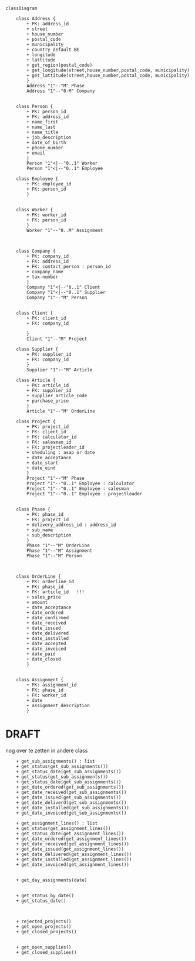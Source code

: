 
```mermaid

classDiagram

	class Address {
		+ PK: address_id
		+ street
		+ house_number
		+ postal_code
		+ municipality
		+ country default BE
		+ longitude
		+ lattitude
		+ get_region(postal_code)
		+ get_longitude(street,house_number,postal_code, municipality)
		+ get_lattitude(street,house_number,postal_code, municipality)
		}
		Address "1"--"M" Phase
		Address "1"--"0-M" Company


	class Person {
		+ PK: person_id
		+ FK: address_id
		+ name_first
		+ name_last
		+ name_title
		+ job_description
		+ date_of_birth
		+ phone_number
		+ email
		}
		Person "1"<|--"0..1" Worker
		Person "1"<|--"0..1" Employee		

	class Employee {
		+ PK: employee_id
		+ FK: person_id
		}


	class Worker {
		+ PK: worker_id
		+ FK: person_id
		}
		Worker "1"--"0..M" Assignment



	class Company {
		+ PK: company_id
		+ FK: address_id
		+ FK: contact_person : person_id
		+ company_name
		+ tax-number
		}
		Company "1"<|--"0..1" Client
		Company "1"<|--"0..1" Supplier 
		Company "1"--"M" Person


	class Client {
		+ PK: client_id
		+ FK: company_id

		}
		Client "1"--"M" Project

	class Supplier {
		+ PK: supplier_id
		+ FK: company_id
		}
		Supplier "1"--"M" Article

	class Article {
		+ PK: article_id
		+ FK: supplier_id
		+ supplier_article_code
		+ purchase_price
		}
		Article "1"--"M" OrderLine

	class Project {
		+ PK: project_id
		+ FK: client_id
		+ FK: calculator_id
		+ FK: salesman_id
		+ FK: projectleader_id
		+ sheduling : asap or date
		+ date_acceptance
		+ date_start
		+ date_eind
		}
		Project "1"--"M" Phase
		Project "1"--"0..1" Employee : calculator
		Project "1"--"0..1" Employee : salesman
		Project "1"--"0..1" Employee : projectleader


	class Phase {
		+ PK: phase_id
		+ FK: project_id
		+ delivery_address_id : address_id
		+ sub_name
		+ sub_description		
		}
		Phase "1"--"M" OrderLine
		Phase "1"--"M" Assignment
		Phase "1"--"M" Person

	

	class OrderLine {
		+ PK: orderline_id
		+ FK: phase_id
    	+ FK: article_id   !!!      
    	+ sales_price
     	+ amount
    	+ date_acceptance 
		+ date_ordered      
		+ date_confirmed
		+ date_received     
		+ date_issued       
		+ date_delivered     
		+ date_installed    
		+ date_accepted       
		+ date_invoiced     
		+ date_paid         
		+ date_closed
		}


	class Assignment {
		+ PK: assignment_id
		+ FK: phase_id
		+ FK: worker_id
		+ date
		+ assignment_description
		}

```




# DRAFT

nog over te zetten in andere class
		
		+ get_sub_assignments() : list
		+ get_status(get_sub_assignments())
		+ get_status_date(get_sub_assignments())
		+ get_status(get_sub_assignments())
		+ get_status_date(get_sub_assignments())
		+ get_date_ordered(get_sub_assignments())
		+ get_date_received(get_sub_assignments())
		+ get_date_issued(get_sub_assignments())
		+ get_date_deliverd(get_sub_assignments())
		+ get_date_installed(get_sub_assignments())
		+ get_date_invoiced(get_sub_assignments())

		+ get_assignment_lines() : list
		+ get_status(get_assignment_lines())
		+ get_status_date(get_assignment_lines())
		+ get_date_ordered(get_assignment_lines())
		+ get_date_received(get_assignment_lines())
		+ get_date_issued(get_assignment_lines())
		+ get_date_delivered(get_assignment_lines())
		+ get_date_installed(get_assignment_lines())
		+ get_date_invoiced(get_assignment_lines())


		+ get_day_assignments(date)


		+ get_status_by_date()
		+ get_status_date()


	
		+ rejected_projects()
		+ get_open_projects()
		+ get_closed_projects()


		+ get_open_supplies()
		+ get_closed_supplies()











	












	

